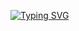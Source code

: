 [![Typing SVG](https://readme-typing-svg.herokuapp.com/?lines=Silahkan+Baca+Cara+Deploy+di+Branch;Main)](https://github.com/NadifMasamba/CMT-Hero)
